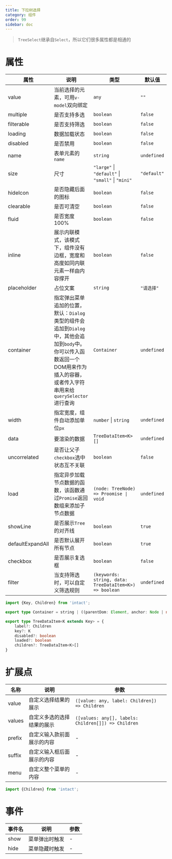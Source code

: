 ```yaml
---
title: 下拉树选择
category: 组件
order: 99 
sidebar: doc
---
```


> `TreeSelect`继承自`Select`，所以它们很多属性都是相通的

# 属性

| 属性 | 说明 | 类型 | 默认值 |
| --- | --- | --- | --- |
| value | 当前选择的元素，可用`v-model`双向绑定 | `any` | `""` |
| multiple | 是否支持多选 | `boolean` | `false` |
| filterable | 是否支持筛选 | `boolean` | `false` |
| loading | 数据加载状态 | `boolean` | `false` |
| disabled | 是否禁用 | `boolean` | `false` |
| name | 表单元素的`name` | `string` | `undefined` |
| size | 尺寸 | `"large"` &#124; `"default"` &#124; `"small"` &#124; `"mini"` | `"default"` |
| hideIcon | 是否隐藏后面的图标 | `boolean` | `false` |
| clearable | 是否可清空 | `boolean` | `false` |
| fluid | 是否宽度100% | `boolean` | `false` |
| inline | 展示内联模式，该模式下，组件没有边框，宽度和高度如同内联元素一样由内容撑开 | `boolean` | `false` |
| placeholder | 占位文案 | `string` | `"请选择"` |
| container | 指定弹出菜单追加的位置，默认：`Dialog`类型的组件会追加到`Dialog`中，其他会追加到`body`中。你可以传入函数返回一个DOM用来作为插入的容器，或者传入字符串用来给`querySelector`进行查询 | `Container` | `undefined` |
| width | 指定宽度，组件自动添加单位`px` | `number` &#124; `string` | `undefined` | 
| data | 要渲染的数据 | `TreeDataItem<K>[]` | `undefined` |
| uncorrelated | 是否让父子`checkbox`选中状态互不关联 | `boolean` | `false` |
| load | 指定异步加载节点数据的函数，该函数通过`Promise`返回数组来添加子节点数据 | <code>(node: TreeNode<K>) => Proomise<void> &#124; void</code> | `undefined` |
| showLine | 是否展示`Tree`的对齐线 | `boolean` | `true` |
| defaultExpandAll | 是否默认展开所有节点 | `boolean` | `true` |
| checkbox | 是否展示复选框 | `boolean` | `false` |
| filter | 当支持筛选时，可以自定义筛选规则 | `(keywords: string, data: TreeDataItem<K>) => boolean` | `undefined` |

```ts
import {Key, Children} from 'intact';

export type Container = string | ((parentDom: Element, anchor: Node | null) => Element)

export type TreeDataItem<K extends Key> = {
    label?: Children 
    key?: K
    disabled?: boolean
    loaded?: boolean
    children?: TreeDataItem<K>[]
}

```

# 扩展点

| 名称 | 说明 | 参数 |
| --- | --- | --- |
| value | 自定义选择结果的展示 | `([value: any, label: Children]) => Children` |
| values | 自定义多选的选择结果的展示 | `([values: any[], labels: Children[]]) => Children` |
| prefix | 自定义输入款前面展示的内容 | - |
| suffix | 自定义输入框后面展示的内容 | - |
| menu | 自定义整个菜单的内容 | - |

```ts
import {Children} from 'intact';
```

# 事件

| 事件名 | 说明 | 参数 |
| --- | --- | --- |
| show | 菜单弹出时触发 | - |
| hide | 菜单隐藏时触发 | - |
